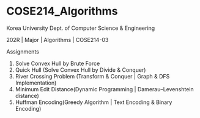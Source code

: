 # COSE214_Algorithms
Korea University Dept. of Computer Science & Engineering 

202R | Major | Algorithms | COSE214-03 

Assignments 
  1. Solve Convex Hull by Brute Force
  2. Quick Hull (Solve Convex Hull by Divide & Conquer)
  3. River Crossing Problem (Transform & Conquer | Graph & DFS Implementation)
  4. Minimum Edit Distance(Dynamic Programming | Damerau–Levenshtein distance)
  5. Huffman Encoding(Greedy Algorithm | Text Encoding & Binary Encoding)
